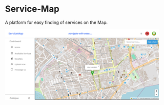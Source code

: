 # Service-Map

A platform for easy finding of services on the Map.

![alt text](<Screenshot (29).png>)
